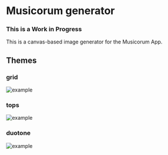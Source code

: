 # Musicorum generator
### **This is a Work in Progress**

This is a canvas-based image generator for the Musicorum App.


## Themes
### grid
![example](https://i.imgur.com/ZwfQtD7.jpg)


### tops
![example](https://i.imgur.com/rj4935v.jpg)


### duotone
![example](https://i.imgur.com/KrWsWc4.png)
